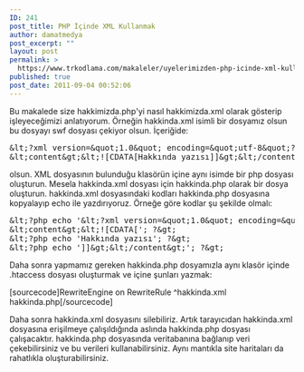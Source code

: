 ```yaml
---
ID: 241
post_title: PHP İçinde XML Kullanmak
author: damatmedya
post_excerpt: ""
layout: post
permalink: >
  https://www.trkodlama.com/makaleler/uyelerimizden-php-icinde-xml-kullanmak-241.html
published: true
post_date: 2011-09-04 00:52:06
---
```

Bu makalede size hakkimizda.php'yi nasıl hakkimizda.xml olarak gösterip işleyeceğimizi anlatıyorum.
Örneğin hakkinda.xml isimli bir dosyamız olsun bu dosyayı swf dosyası çekiyor olsun. İçeriğide:

<pre class="lang:xml decode:1 " >&amp;lt;?xml version=&amp;quot;1.0&amp;quot; encoding=&amp;quot;utf-8&amp;quot;?&amp;gt;
&amp;lt;content&amp;gt;&amp;lt;![CDATA[Hakkında yazısı]]&amp;gt;&amp;lt;/content&amp;gt;</pre>
olsun.
XML dosyasının bulunduğu klasörün içine aynı isimde bir php dosyası oluşturun. Mesela hakkinda.xml dosyası için hakkinda.php olarak bir dosya oluşturun.
hakkinda.xml dosyasındaki kodları hakkinda.php dosyasına kopyalayıp echo ile yazdırıyoruz. Örneğe göre kodlar şu şekilde olmalı:

<pre class="lang:php decode:1 " >&amp;lt;?php echo '&amp;lt;?xml version=&amp;quot;1.0&amp;quot; encoding=&amp;quot;utf-8&amp;quot;?&amp;gt;
&amp;lt;content&amp;gt;&amp;lt;![CDATA['; ?&amp;gt;
&amp;lt;?php echo 'Hakkında yazısı'; ?&amp;gt;
&amp;lt;?php echo ']]&amp;gt;&amp;lt;/content&amp;gt;'; ?&amp;gt;</pre>

Daha sonra yapmamız gereken hakkinda.php dosyamızla aynı klasör içinde .htaccess dosyası oluşturmak ve içine şunları yazmak:

[sourcecode]RewriteEngine on
RewriteRule ^hakkinda.xml hakkinda.php[/sourcecode]

Daha sonra hakkinda.xml dosyasını silebiliriz. Artık tarayıcıdan hakkinda.xml dosyasına erişilmeye çalışıldığında aslında hakkinda.php dosyası çalışacaktır. hakkinda.php dosyasında veritabanına bağlanıp veri çekebilirsiniz ve bu verileri kullanabilirsiniz. Aynı mantıkla site haritaları da rahatlıkla oluşturabilirsiniz.